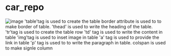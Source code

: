 # car_repo
![image](https://github.com/nipun0607/car_repo/assets/126556793/ff2aed1f-2aad-4c93-9e42-7909b63a0a99)
'table'tag is used to create the table
border attribute is used to to make border of table.
'thead' is used to write the heading of the table. 
'tr'tag is used to create the table row
'td' tag is used to write the content in table
'img'tag is used to inset image in table 
'a' tag is used to provide the link in table
'p' tag is used to to write the paragraph in table.
colspan is used to make signle column
